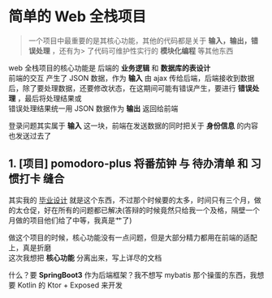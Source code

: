 # 简单的 Web 全栈项目

> 一个项目中最重要的是其核心功能，其他的代码都是关于 **输入，输出，错误处理** ，还有为> 了代码可维护性实行的 **模块化编程** 等其他东西

web 全栈项目的核心功能是 后端的 **业务逻辑** 和 **数据库的表设计**  
前端的交互 产生了 JSON 数据，作为 **输入** 由 ajax 传给后端，后端接收到数据后，除了要处理数据，还要修改状态，在这期间可能有错误产生，要进行 **错误处理** ，最后将处理结果或  
错误处理结果统一用 JSON 数据作为 **输出** 返回给前端

登录问题其实属于 **输入** 这一块，前端在发送数据的同时把关于 **身份信息** 的内容也发送过去了

## 1. [项目] pomodoro-plus 将番茄钟 与 待办清单 和 习惯打卡 缝合

其实我的 [毕业设计](https://github.com/kurt-steiner/Workbench) 就是这个东西，不过那个时候要的太多，时间只有三个月，做的太仓促，好在所有的问题都已解决(答辩的时候竟然只给我一个及格，隔壁一个月做的项目他们给了中等，我真是艹了)  

做这个项目的时候，核心功能没有一点问题，但是大部分精力都用在前端的适配上，真是折磨  
这次我想把 **核心功能** 分离出来，写上详尽的文档

什么？要 **SpringBoot3** 作为后端框架？我不想写 mybatis 那个操蛋的东西，我想要 Kotlin 的 Ktor + Exposed 来开发  
